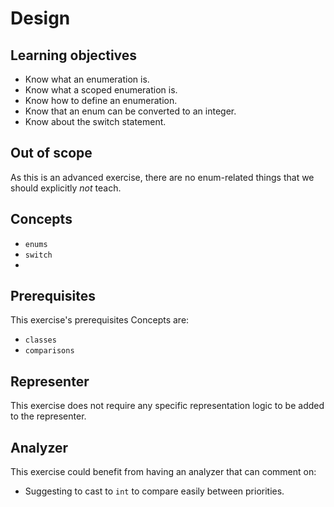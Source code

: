 # Design

## Learning objectives

- Know what an enumeration is.
- Know what a scoped enumeration is.
- Know how to define an enumeration.
- Know that an enum can be converted to an integer.
- Know about the switch statement.

## Out of scope

As this is an advanced exercise, there are no enum-related things that we should explicitly _not_ teach.

## Concepts

- `enums`
- `switch`
-
## Prerequisites

This exercise's prerequisites Concepts are:

- `classes`
- `comparisons`

## Representer

This exercise does not require any specific representation logic to be added to the representer.

## Analyzer

This exercise could benefit from having an analyzer that can comment on:

- Suggesting to cast to `int` to compare easily between priorities.
